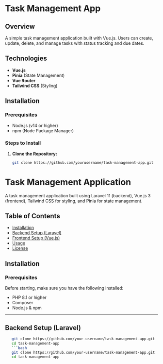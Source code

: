 
# Task Management App

## Overview

A simple task management application built with Vue.js. Users can create, update, delete, and manage tasks with status tracking and due dates.

## Technologies

- **Vue.js**
- **Pinia** (State Management)
- **Vue Router**
- **Tailwind CSS** (Styling)

## Installation

### Prerequisites

- Node.js (v14 or higher)
- npm (Node Package Manager)

### Steps to Install

1. **Clone the Repository:**

   ```bash
   git clone https://github.com/yourusername/task-management-app.git
# Task Management Application

A task management application built using Laravel 11 (backend), Vue.js 3 (frontend), Tailwind CSS for styling, and Pinia for state management.

## Table of Contents
- [Installation](#installation)
- [Backend Setup (Laravel)](#backend-setup-laravel)
- [Frontend Setup (Vue.js)](#frontend-setup-vuejs)
- [Usage](#usage)
- [License](#license)

## Installation

### Prerequisites
Before starting, make sure you have the following installed:
- PHP 8.1 or higher
- Composer
- Node.js & npm

---

## Backend Setup (Laravel)
```bash
   git clone https://github.com/your-username/task-management-app.git
   cd task-management-app
   ```bash
   git clone https://github.com/your-username/task-management-app.git
   cd task-management-app
